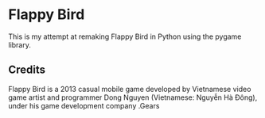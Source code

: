 # Flappy Bird

This is my attempt at remaking Flappy Bird in Python using the pygame library.

## Credits

Flappy Bird is a 2013 casual mobile game developed by Vietnamese video game artist and programmer Dong Nguyen (Vietnamese: Nguyễn Hà Đông), under his game development company .Gears
